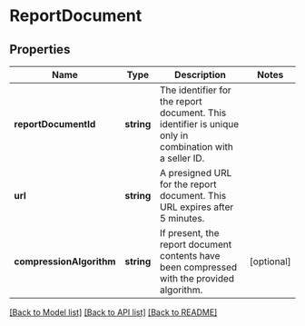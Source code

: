 # ReportDocument

## Properties
Name | Type | Description | Notes
------------ | ------------- | ------------- | -------------
**reportDocumentId** | **string** | The identifier for the report document. This identifier is unique only in combination with a seller ID. | 
**url** | **string** | A presigned URL for the report document. This URL expires after 5 minutes. | 
**compressionAlgorithm** | **string** | If present, the report document contents have been compressed with the provided algorithm. | [optional] 

[[Back to Model list]](../README.md#documentation-for-models) [[Back to API list]](../README.md#documentation-for-api-endpoints) [[Back to README]](../README.md)


